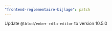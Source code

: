 ```yaml
---
"frontend-reglementaire-bijlage": patch
---
```


Update `@lblod/ember-rdfa-editor` to version 10.5.0
